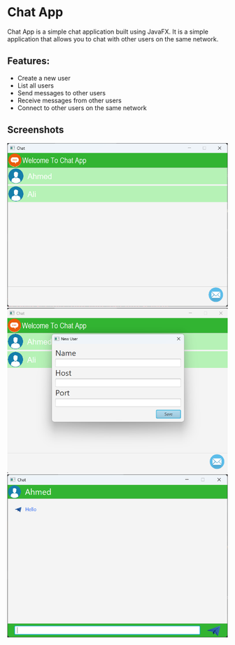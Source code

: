 # Chat App

Chat App is a simple chat application built using JavaFX. It is a simple application that allows you to chat with other users on the same network.

## Features:
- Create a new user
- List all users
- Send messages to other users
- Receive messages from other users
- Connect to other users on the same network

## Screenshots
![Screenshot 1](screenshots/img1.png)
![Screenshot 2](screenshots/img2.png)
![Screenshot 3](screenshots/img3.png)